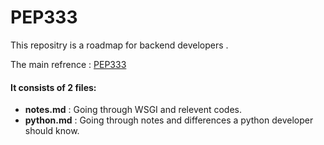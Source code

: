PEP333
=========
This repositry is a roadmap for backend developers . 

The main refrence :
[PEP333](https://www.python.org/dev/peps/pep-0333/)

#### It consists of 2 files:

- **notes.md** : Going through WSGI and relevent codes.
- **python.md** : Going through notes and differences a python developer should 
know.

